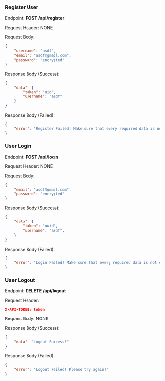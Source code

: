 
### Register User

Endpoint: **POST /api/register**

Request Header: NONE

Request Body:
```json
{
	"username": "asdf",
	"email": "asdf@gmail.com",
	"password": "encrypted"
}
```

Response Body (Success):
```json
{
	"data": {
		"token": "uid",
		"username": "asdf"
	}
}
```

Response Body (Failed):
```json
{
	"error": "Register Failed! Make sure that every required data is not emtpy!"
}
```

### User Login

Endpoint: **POST /api/login**

Request Header: NONE

Request Body:
```json
{
	"email": "asdf@gmail.com",
	"password": "encrypted"
}
```

Response Body (Success):
```json
{
	"data": {
		"token": "uuid",
		"username": "asdf",
	}
}
```

Response Body (Failed):
```json
{
	"error": "Login Failed! Make sure that every required data is not emtpy!"
}
```

### User Logout

Endpoint: **DELETE /api/logout**

Request Header: 
```json
X-API-TOKEN: token
```

Request Body: NONE

Response Body (Success):
```json
{
	"data": "Logout Success!"
}
```

Response Body (Failed):
```json
{
	"error": "Logout Failed! Please try again!"
}
```